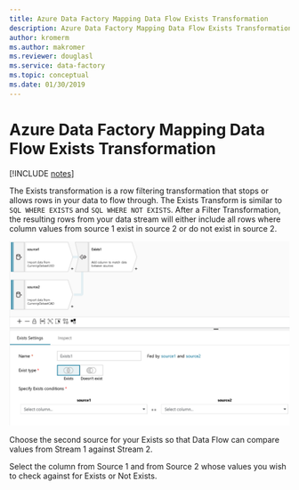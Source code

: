```yaml
---
title: Azure Data Factory Mapping Data Flow Exists Transformation
description: Azure Data Factory Mapping Data Flow Exists Transformation
author: kromerm
ms.author: makromer
ms.reviewer: douglasl
ms.service: data-factory
ms.topic: conceptual
ms.date: 01/30/2019
---
```


# Azure Data Factory Mapping Data Flow Exists Transformation

[!INCLUDE [notes](../../includes/data-factory-data-flow-preview.md)]

The Exists transformation is a row filtering transformation that stops or allows rows in your data to flow through. The Exists Transform is similar to ```SQL WHERE EXISTS``` and ```SQL WHERE NOT EXISTS```. After a Filter Transformation, the resulting rows from your data stream will either include all rows where column values from source 1 exist in source 2 or do not exist in source 2.

![Exists settings](media/data-flow/exsits.png "exists 1")

Choose the second source for your Exists so that Data Flow can compare values from Stream 1 against Stream 2.

Select the column from Source 1 and from Source 2 whose values you wish to check against for Exists or Not Exists.
